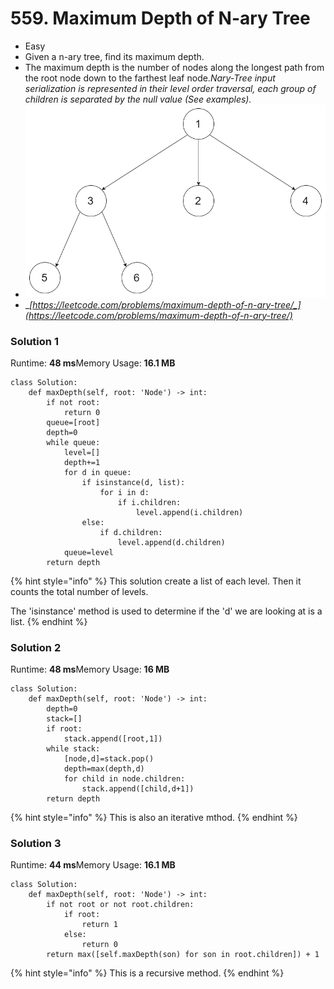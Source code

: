 # 559. Maximum Depth of N-ary Tree

* Easy
* Given a n-ary tree, find its maximum depth.
* The maximum depth is the number of nodes along the longest path from the root node down to the farthest leaf node._Nary-Tree input serialization is represented in their level order traversal, each group of children is separated by the null value (See examples)._
* __![](<../.gitbook/assets/image (3) (1).png>)__
* __[_https://leetcode.com/problems/maximum-depth-of-n-ary-tree/_](https://leetcode.com/problems/maximum-depth-of-n-ary-tree/)__

### Solution 1

Runtime: **48 ms**Memory Usage: **16.1 MB**

```
class Solution:
    def maxDepth(self, root: 'Node') -> int:
        if not root:
            return 0
        queue=[root]
        depth=0
        while queue:
            level=[]
            depth+=1
            for d in queue:
                if isinstance(d, list):
                    for i in d:
                        if i.children:
                            level.append(i.children)
                else:
                    if d.children:
                        level.append(d.children)
            queue=level
        return depth 
```

{% hint style="info" %}
This solution create a list of each level. Then it counts the total number of levels.&#x20;

The 'isinstance' method is used to determine if the 'd' we are looking at is a list.&#x20;
{% endhint %}

### **Solution 2**

Runtime: **48 ms**Memory Usage: **16 MB**

```
class Solution:
    def maxDepth(self, root: 'Node') -> int:
        depth=0
        stack=[]
        if root:
            stack.append([root,1])
        while stack:
            [node,d]=stack.pop()
            depth=max(depth,d)
            for child in node.children:
                stack.append([child,d+1])
        return depth
```

{% hint style="info" %}
This is also an iterative mthod.&#x20;
{% endhint %}

### Solution 3

Runtime: **44 ms**Memory Usage: **16.1 MB**

```
class Solution:
    def maxDepth(self, root: 'Node') -> int:
        if not root or not root.children:
            if root:
                return 1
            else:
                return 0
        return max([self.maxDepth(son) for son in root.children]) + 1
```

{% hint style="info" %}
This is a recursive method.&#x20;
{% endhint %}
